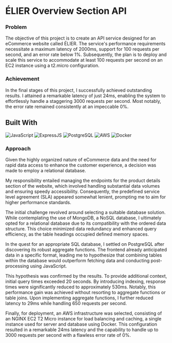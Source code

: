 # ÉLIER Overview Section API
### Problem
The objective of this project is to create an API service designed for an eCommerce website called ÉLIER. The service's performance requirements necessitate a maximum latency of 2000ms, support for 100 requests per second, and an error rate below 1%. Subsequently, the plan is to deploy and scale this service to accommodate at least 100 requests per second on an EC2 instance using a t2.micro configuration.

### Achievement
In the final stages of this project, I successfully achieved outstanding results. I attained a remarkable latency of just 24ms, enabling the system to effortlessly handle a staggering 3000 requests per second. Most notably, the error rate remained consistently at an impeccable 0%.

## Built With
![JavaScript](https://img.shields.io/badge/JavaScript-323330?style=for-the-badge&logo=javascript&logoColor=F7DF1E)
![ExpressJS](https://img.shields.io/badge/Express.js-404D59?style=for-the-badge)
![PostgreSQL](https://img.shields.io/badge/PostgreSQL-4169E1.svg?style=for-the-badge&logo=PostgreSQL&logoColor=white)
![AWS](https://img.shields.io/badge/Amazon_AWS-232F3E?style=for-the-badge&logo=amazon-aws&logoColor=white)
![Docker](https://img.shields.io/badge/Docker-2496ED.svg?style=for-the-badge&logo=Docker&logoColor=white)



### Approach
Given the highly organized nature of eCommerce data and the need for rapid data access to enhance the customer experience, a decision was made to employ a relational database.

My responsibility entailed managing the endpoints for the product details section of the website, which involved handling substantial data volumes and ensuring speedy accessibility. Consequently, the predefined service level agreement (SLA) appeared somewhat lenient, prompting me to aim for higher performance standards.

The initial challenge revolved around selecting a suitable database solution. While contemplating the use of MongoDB, a NoSQL database, I ultimately opted for a relational database due to its compatibility with the ordered data structure. This choice minimized data redundancy and enhanced query efficiency, as the table headings occupied defined memory spaces.

In the quest for an appropriate SQL database, I settled on PostgreSQL after discovering its robust aggregate functions. The frontend already anticipated data in a specific format, leading me to hypothesize that combining tables within the database would outperform fetching data and conducting post-processing using JavaScript.

This hypothesis was confirmed by the results. To provide additional context, initial query times exceeded 20 seconds. By introducing indexing, response times were significantly reduced to approximately 530ms. Notably, this performance gain was achieved without resorting to aggregate functions or table joins. Upon implementing aggregate functions, I further reduced latency to 29ms while handling 650 requests per second.

Finally, for deployment, an AWS infrastructure was selected, consisting of an NGINX EC2 T2 Micro instance for load balancing and caching, a single instance used for server and database using Docker. This configuration resulted in a remarkable 24ms latency and the capability to handle up to 3000 requests per second with a flawless error rate of 0%.